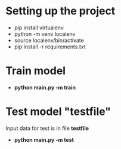 # Setting up the project
* pip install virtualenv
* python -m venv localenv
* source localenv/bin/activate
* pip install -r requirements.txt

# Train model 
* **python main.py -m train**

# Test model  "testfile" 
Input data for test is in file **testfile**
* **python main.py -m test**
